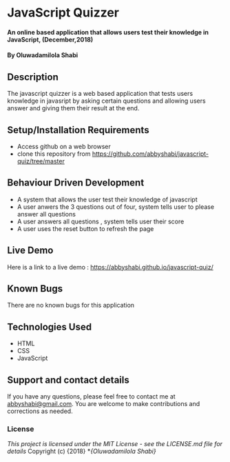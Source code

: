 # JavaScript Quizzer
#### An online based application that allows users test their knowledge in JavaScript, (December,2018)
#### By **Oluwadamilola Shabi**
## Description
The javascript quizzer is a web based application that tests users knowledge in javasript by asking certain questions and allowing users answer and giving them their result at the end.
## Setup/Installation Requirements
* Access github on a web browser
* clone this repository  from https://github.com/abbyshabi/javascript-quiz/tree/master
## Behaviour Driven Development
* A system that allows the user test their knowledge of javascript
* A user anwers the 3 questions out of four, system tells user to please answer all questions
* A user answers all questions , system tells user their score
* A user uses the reset button to refresh the page
## Live Demo
 Here is a link to a live demo : https://abbyshabi.github.io/javascript-quiz/
## Known Bugs
There are no known bugs for this application
## Technologies Used
* HTML
* CSS
* JavaScript
## Support and contact details
If you have any questions, please feel free to contact me at abbyshabi@gmail.com. You are welcome to make contributions and corrections as needed.
### License
*This project is licensed under the MIT License - see the LICENSE.md file for details*
Copyright (c) {2018} **{Oluwadamilola Shabi}*